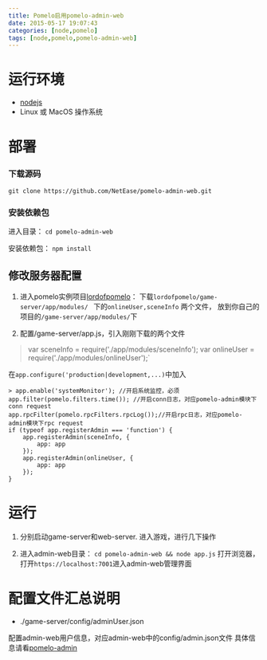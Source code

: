 ```yaml
---
title: Pomelo启用pomelo-admin-web
date: 2015-05-17 19:07:43
categories: [node,pomelo]
tags: [node,pomelo,pomelo-admin-web]
---
```



# 运行环境
* [nodejs](http://nodejs.org/)
* Linux 或 MacOS 操作系统


# 部署

### 下载源码

`git clone https://github.com/NetEase/pomelo-admin-web.git`

### 安装依赖包 

进入目录：
`cd pomelo-admin-web`

安装依赖包：
`npm install `



 
## 修改服务器配置

 <!-- more -->

1. 进入pomelo实例项目[lordofpomelo](https://github.com/NetEase/lordofpomelo)：
下载`lordofpomelo/game-server/app/modules/ ` 下的`onlineUser,sceneInfo` 两个文件，
放到你自己的项目的`/game-server/app/modules/`下


2. 配置/game-server/app.js，引入刚刚下载的两个文件
> var sceneInfo = require('./app/modules/sceneInfo');
   var onlineUser = require('./app/modules/onlineUser');`

 

 在`app.configure('production|development,...)`中加入

	> app.enable('systemMonitor'); //开启系统监控，必须
	app.filter(pomelo.filters.time()); //开启conn日志，对应pomelo-admin模块下conn request
	app.rpcFilter(pomelo.rpcFilters.rpcLog());//开启rpc日志，对应pomelo-admin模块下rpc request
    if (typeof app.registerAdmin === 'function') {
        app.registerAdmin(sceneInfo, {
            app: app
        });
        app.registerAdmin(onlineUser, {
            app: app
        });
    }



# 运行

1. 分别启动game-server和web-server. 进入游戏，进行几下操作

2. 进入admin-web目录：
	`cd pomelo-admin-web && node app.js` 
	打开浏览器，打开`https://localhost:7001`进入admin-web管理界面



# 配置文件汇总说明
* ./game-server/config/adminUser.json

配置admin-web用户信息，对应admin-web中的config/admin.json文件
具体信息请看[pomelo-admin](https://github.com/NetEase/pomelo-admin)






